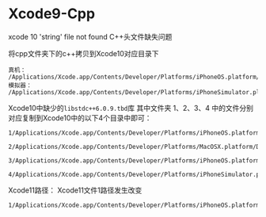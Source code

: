 # Xcode9-Cpp
xcode 10 'string' file not found C++头文件缺失问题

将cpp文件夹下的c++拷贝到Xcode10对应目录下
```
真机：
/Applications/Xcode.app/Contents/Developer/Platforms/iPhoneOS.platform/Developer/SDKs/iPhoneOS.sdk/usr/include/c++    
模拟器：    
/Applications/Xcode.app/Contents/Developer/Platforms/iPhoneSimulator.platform/Developer/SDKs/iPhoneSimulator.sdk/usr/include/c++
```
Xcode10中缺少的`libstdc++6.0.9.tbd`库
其中文件夹 1、2、3、4 中的文件分别对应复制到Xcode10中的以下4个目录中即可：
```
1/Applications/Xcode.app/Contents/Developer/Platforms/iPhoneOS.platform/Developer/Library/CoreSimulator/Profiles/Runtimes/iOS.simruntime/Contents/Resources/RuntimeRoot/usr/lib/

2/Applications/Xcode.app/Contents/Developer/Platforms/MacOSX.platform/Developer/SDKs/MacOSX.sdk/usr/lib/

3/Applications/Xcode.app/Contents/Developer/Platforms/iPhoneOS.platform/Developer/SDKs/iPhoneOS.sdk/usr/lib/

4/Applications/Xcode.app/Contents/Developer/Platforms/iPhoneSimulator.platform/Developer/SDKs/iPhoneSimulator.sdk/usr/lib/
```
Xcode11路径：
Xcode11文件1路径发生改变
```
1/Applications/Xcode.app/Contents/Developer/Platforms/iPhoneOS.platform/Library/Developer/CoreSimulator/Profiles/Runtimes/iOS.simruntime/Contents/Resources/RuntimeRoot/usr/lib
```

